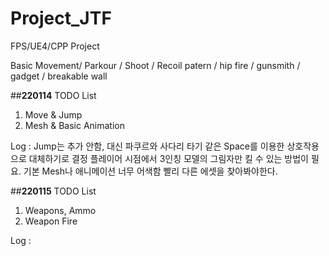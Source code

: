 # Project_JTF
FPS/UE4/CPP Project

Basic Movement/ Parkour
/ Shoot / Recoil patern / hip fire / gunsmith / gadget
/ breakable wall

##__220114__ TODO List

1. Move & Jump
2. Mesh & Basic Animation   
   
Log : Jump는 추가 안함, 대신 파쿠르와 사다리 타기 같은 Space를 이용한 상호작용으로 대체하기로 결정
플레이어 시점에서 3인칭 모델의 그림자만 킬 수 있는 방법이 필요. 기본 Mesh나 애니메이션 너무 어색함 빨리 다른 에셋을 찾아봐야한다.

##__220115__ TODO List

1. Weapons, Ammo
2. Weapon Fire

Log : 